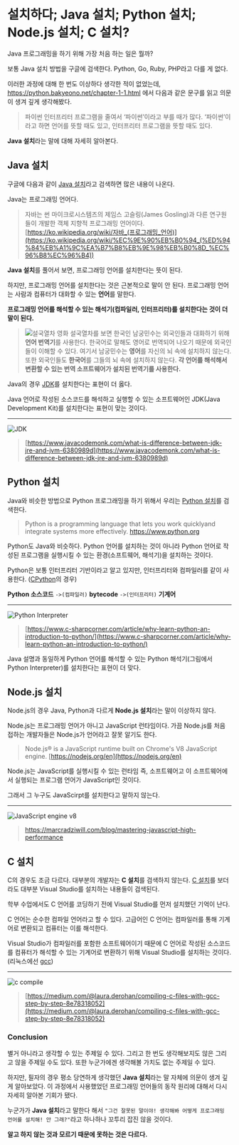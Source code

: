# 설치하다; Java 설치; Python 설치; Node.js 설치; C 설치?
Java 프로그래밍을 하기 위해 가장 처음 하는 일은 뭘까?

보통 Java 설치 방법을 구글에 검색한다. Python, Go, Ruby, PHP라고 다를 게 없다.

 이러한 과정에 대해 한 번도 이상하다 생각한 적이 없었는데, https://python.bakyeono.net/chapter-1-1.html 에서 다음과 같은 문구를 읽고 의문이 생겨 깊게 생각해봤다.
 > 파이썬 인터프리터 프로그램을 줄여서 ‘파이썬’이라고 부를 때가 많다. ‘파이썬’이라고 하면 언어를 뜻할 때도 있고, 인터프리터 프로그램을 뜻할 때도 있다.

**Java 설치**라는 말에 대해 자세히 알아본다.

## Java 설치
구글에 다음과 같이 [Java 설치](https://www.google.com/search?q=Java%20%EC%84%A4%EC%B9%98)라고 검색하면 많은 내용이 나온다.

Java는 프로그래밍 언어다.
> 자바는 썬 마이크로시스템즈의 제임스 고슬링(James Gosling)과 다른 연구원들이 개발한 객체 지향적 프로그래밍 언어이다.
> [https://ko.wikipedia.org/wiki/자바_(프로그래밍_언어)](https://ko.wikipedia.org/wiki/%EC%9E%90%EB%B0%94_(%ED%94%84%EB%A1%9C%EA%B7%B8%EB%9E%98%EB%B0%8D_%EC%96%B8%EC%96%B4))

**Java 설치**를 풀어서 보면, 프로그래밍 언어를 설치한다는 뜻이 된다.

하지만, 프로그래밍 언어를 설치한다는 것은 근본적으로 말이 안 된다.
프로그래밍 언어는 사람과 컴퓨터가 대화할 수 있는 **언어**를 말한다.

**프로그래밍 언어를 해석할 수 있는 해석기(컴파일러, 인터프리터)를 설치한다는 것이 더 말이 된다.**
> ![설국열차](https://user-images.githubusercontent.com/9030565/83703224-daafd000-a649-11ea-8a2e-181f054da9b7.png)
> 영화 설국열차를 보면 한국인 남궁민수는 외국인들과 대화하기 위해 **언어 번역기**를 사용한다.
> 한국어로 말해도 영어로 번역되어 나오기 때문에 외국인들이 이해할 수 있다.
> 여기서 남궁민수는 **영어**를 자신의 뇌 속에 설치하지 않는다. 또한 외국인들도 **한국어**를 그들의 뇌 속에 설치하지 않는다.
> **각 언어를 해석해서 변환할 수 있는 번역 소프트웨어가 설치된 번역기를 사용한다.**

Java의 경우 [JDK]([https://namu.wiki/w/JDK](https://namu.wiki/w/JDK))를 설치한다는 표현이 더 옳다.

Java 언어로 작성된 소스코드를 해석하고 실행할 수 있는 소프트웨어인 JDK(Java Development Kit)를 설치한다는 표현이 맞는 것이다.

---

![JDK](https://encrypted-tbn0.gstatic.com/images?q=tbn:ANd9GcQXHBIT4DdqeuqI1-NuJUaY1PdxRwWhQAy7_qfu5xYj6FNiF-1V&usqp=CAU)
> [https://www.javacodemonk.com/what-is-difference-between-jdk-jre-and-jvm-6380989d](https://www.javacodemonk.com/what-is-difference-between-jdk-jre-and-jvm-6380989d)

## Python 설치
Java와 비슷한 방법으로 Python 프로그래밍을 하기 위해서 우리는 [Python 설치](https://www.google.com/search?q=Python%20%EC%84%A4%EC%B9%98)를 검색한다.

> Python is a programming language that lets you work quicklyand integrate systems more effectively.
> https://www.python.org

Python도 Java와 비슷하다. Python 언어를 설치하는 것이 아니라 Python 언어로 작성된 프로그램을 실행시킬 수 있는 환경(소프트웨어, 해석기)을 설치하는 것이다.

Python은 보통 인터프리터 기반이라고 알고 있지만, 인터프리터와 컴파일러를 같이 사용한다. ([CPython](https://en.wikipedia.org/wiki/CPython)의 경우)

**Python 소스코드** `->(컴파일러)` **bytecode** `->(인터프리터)` **기계어** 

--- 

![Python Interpreter](https://www.c-sharpcorner.com/article/why-learn-python-an-introduction-to-python/Images/last2.png)
> [https://www.c-sharpcorner.com/article/why-learn-python-an-introduction-to-python/](https://www.c-sharpcorner.com/article/why-learn-python-an-introduction-to-python/)

Java 설명과 동일하게 Python 언어를 해석할 수 있는 Python 해석기(그림에서 Python Interpreter)를 설치한다는 표현이 더 맞다.

## Node.js 설치
Node.js의 경우 Java, Python과 다르게 **Node.js 설치**라는 말이 이상하지 않다.

Node.js는 프로그래밍 언어가 아니고 JavaScript 런타임이다.
가끔 Node.js를 처음 접하는 개발자들은 Node.js가 언어라고 잘못 알기도 한다.
> Node.js® is a JavaScript runtime built on Chrome's V8 JavaScript engine.
> [https://nodejs.org/en](https://nodejs.org/en)

Node.js는 JavaScript를 실행시킬 수 있는 런타임 즉, 소프트웨어고 이 소프트웨어에서 실행되는 프로그램 언어가 JavaScript인 것이다.

그래서 그 누구도 JavaScirpt를 설치한다고 말하지 않는다.

---

![JavaScript engine v8](https://marcradziwill.com/static/5c9eaa8964c688cea69db26a1da0f11e/eea4a/V8-pipeline.jpg)
>https://marcradziwill.com/blog/mastering-javascript-high-performance

## C 설치
C의 경우도 조금 다르다. 대부분의 개발자는 **C 설치**를 검색하지 않는다.
[C 설치](https://www.google.com/search?q=C%20%EC%84%A4%EC%B9%98)를 보더라도 대부분 Visual Studio를 설치하는 내용들이 검색된다.

학부 수업에서도 C 언어를 코딩하기 전에 Visual Studio를 먼저 설치했던 기억이 난다.

C 언어는 순수한 컴파일 언어라고 할 수 있다. 고급어인 C 언어는 컴파일러를 통해 기계어로 변환되고 컴퓨터는 이를 해석한다.

Visual Studio가 컴파일러를 포함한 소프트웨어이기 때문에 C 언어로 작성된 소스코드를 컴퓨터가 해석할 수 있는 기계어로 변환하기 위해 Visual Studio를 설치하는 것이다. (리눅스에선 [gcc]([https://namu.wiki/w/GCC](https://namu.wiki/w/GCC)))

---

![c compile](https://miro.medium.com/max/1036/1*wHKe6W4opLmk6pb7sxZz6w.png)
> [https://medium.com/@laura.derohan/compiling-c-files-with-gcc-step-by-step-8e78318052](https://medium.com/@laura.derohan/compiling-c-files-with-gcc-step-by-step-8e78318052)


### Conclusion
별거 아니라고 생각할 수 있는 주제일 수 있다. 그리고  한 번도 생각해보지도 않은 그리고 않을 주제일 수도 있다.
또한 누군가에겐 생각해볼 가치도 없는 주제일 수 있다.

하지만, 필자의 경우 평소 당연하게 생각했던 **Java 설치**라는 말 자체에 의문이 생겨 깊게 알아보았다.
이 과정에서 사용했었던 프로그래밍 언어들의 동작 원리에 대해서 다시 자세히 알아본 기회가 됐다.

누군가가 **Java 설치**라고 말한다 해서 `"그건 잘못된 말이야! 생각해봐 어떻게 프로그래밍 언어를 설치해! 안 그래?"`라고 하나하나 꼬투리 잡진 않을 것이다.

**알고 하지 않는 것과 모르기 때문에 못하는 것은 다르다.**

